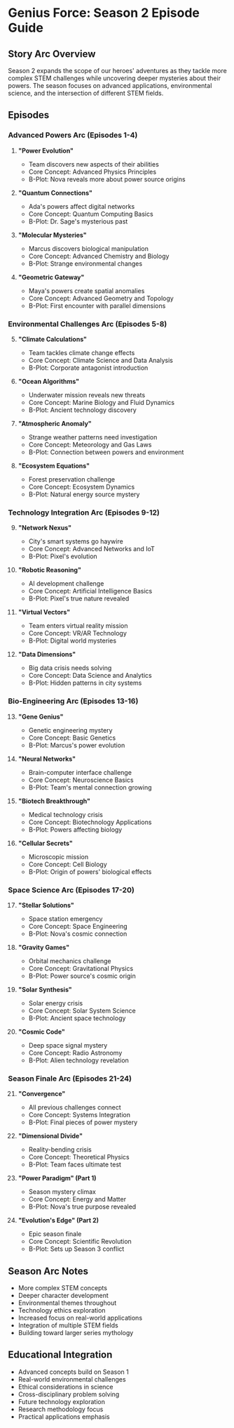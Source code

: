 # Genius Force: Season 2 Episode Guide

## Story Arc Overview
Season 2 expands the scope of our heroes' adventures as they tackle more complex STEM challenges while uncovering deeper mysteries about their powers. The season focuses on advanced applications, environmental science, and the intersection of different STEM fields.

## Episodes

### Advanced Powers Arc (Episodes 1-4)
1. **"Power Evolution"**
   - Team discovers new aspects of their abilities
   - Core Concept: Advanced Physics Principles
   - B-Plot: Nova reveals more about power source origins

2. **"Quantum Connections"**
   - Ada's powers affect digital networks
   - Core Concept: Quantum Computing Basics
   - B-Plot: Dr. Sage's mysterious past

3. **"Molecular Mysteries"**
   - Marcus discovers biological manipulation
   - Core Concept: Advanced Chemistry and Biology
   - B-Plot: Strange environmental changes

4. **"Geometric Gateway"**
   - Maya's powers create spatial anomalies
   - Core Concept: Advanced Geometry and Topology
   - B-Plot: First encounter with parallel dimensions

### Environmental Challenges Arc (Episodes 5-8)
5. **"Climate Calculations"**
   - Team tackles climate change effects
   - Core Concept: Climate Science and Data Analysis
   - B-Plot: Corporate antagonist introduction

6. **"Ocean Algorithms"**
   - Underwater mission reveals new threats
   - Core Concept: Marine Biology and Fluid Dynamics
   - B-Plot: Ancient technology discovery

7. **"Atmospheric Anomaly"**
   - Strange weather patterns need investigation
   - Core Concept: Meteorology and Gas Laws
   - B-Plot: Connection between powers and environment

8. **"Ecosystem Equations"**
   - Forest preservation challenge
   - Core Concept: Ecosystem Dynamics
   - B-Plot: Natural energy source mystery

### Technology Integration Arc (Episodes 9-12)
9. **"Network Nexus"**
   - City's smart systems go haywire
   - Core Concept: Advanced Networks and IoT
   - B-Plot: Pixel's evolution

10. **"Robotic Reasoning"**
    - AI development challenge
    - Core Concept: Artificial Intelligence Basics
    - B-Plot: Pixel's true nature revealed

11. **"Virtual Vectors"**
    - Team enters virtual reality mission
    - Core Concept: VR/AR Technology
    - B-Plot: Digital world mysteries

12. **"Data Dimensions"**
    - Big data crisis needs solving
    - Core Concept: Data Science and Analytics
    - B-Plot: Hidden patterns in city systems

### Bio-Engineering Arc (Episodes 13-16)
13. **"Gene Genius"**
    - Genetic engineering mystery
    - Core Concept: Basic Genetics
    - B-Plot: Marcus's power evolution

14. **"Neural Networks"**
    - Brain-computer interface challenge
    - Core Concept: Neuroscience Basics
    - B-Plot: Team's mental connection growing

15. **"Biotech Breakthrough"**
    - Medical technology crisis
    - Core Concept: Biotechnology Applications
    - B-Plot: Powers affecting biology

16. **"Cellular Secrets"**
    - Microscopic mission
    - Core Concept: Cell Biology
    - B-Plot: Origin of powers' biological effects

### Space Science Arc (Episodes 17-20)
17. **"Stellar Solutions"**
    - Space station emergency
    - Core Concept: Space Engineering
    - B-Plot: Nova's cosmic connection

18. **"Gravity Games"**
    - Orbital mechanics challenge
    - Core Concept: Gravitational Physics
    - B-Plot: Power source's cosmic origin

19. **"Solar Synthesis"**
    - Solar energy crisis
    - Core Concept: Solar System Science
    - B-Plot: Ancient space technology

20. **"Cosmic Code"**
    - Deep space signal mystery
    - Core Concept: Radio Astronomy
    - B-Plot: Alien technology revelation

### Season Finale Arc (Episodes 21-24)
21. **"Convergence"**
    - All previous challenges connect
    - Core Concept: Systems Integration
    - B-Plot: Final pieces of power mystery

22. **"Dimensional Divide"**
    - Reality-bending crisis
    - Core Concept: Theoretical Physics
    - B-Plot: Team faces ultimate test

23. **"Power Paradigm" (Part 1)**
    - Season mystery climax
    - Core Concept: Energy and Matter
    - B-Plot: Nova's true purpose revealed

24. **"Evolution's Edge" (Part 2)**
    - Epic season finale
    - Core Concept: Scientific Revolution
    - B-Plot: Sets up Season 3 conflict

## Season Arc Notes
- More complex STEM concepts
- Deeper character development
- Environmental themes throughout
- Technology ethics exploration
- Increased focus on real-world applications
- Integration of multiple STEM fields
- Building toward larger series mythology

## Educational Integration
- Advanced concepts build on Season 1
- Real-world environmental challenges
- Ethical considerations in science
- Cross-disciplinary problem solving
- Future technology exploration
- Research methodology focus
- Practical applications emphasis 